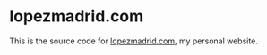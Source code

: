 lopezmadrid.com
==========

This is the source code for [lopezmadrid.com](http://lopezmadrid.com), my personal website.
